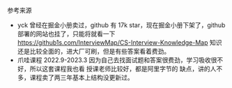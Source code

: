 参考来源

- yck
  曾经在掘金小册卖过，github 有 17k star，现在掘金小册下架了，github 部署的网站也挂了，只能将就看一下
  https://github1s.com/InterviewMap/CS-Interview-Knowledge-Map
  知识还是比较全面的，进大厂可刷，但是有些答案看着费劲。
- 爪哇课程 2022.9-2023.3
  因为自己去找面试题和答案很费劲，学习吸收很不好，所以这套课程我也看
  授课老师比较好，都是阿里字节的
  缺点，讲的人不多，课程卖了两三年基本上结构没更新过。
